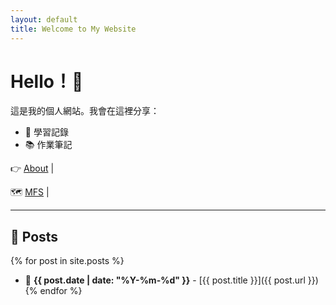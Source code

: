 ```yaml
---
layout: default
title: Welcome to My Website
---
```


# Hello！👋

這是我的個人網站。我會在這裡分享：
- 📌 學習記錄
- 📚 作業筆記

👉 [About](about) |

🗺️ [MFS](MFS) |

---

## 📝 Posts
{% for post in site.posts %}
- 📅 **{{ post.date | date: "%Y-%m-%d" }}** - [{{ post.title }}]({{ post.url }})
{% endfor %}
